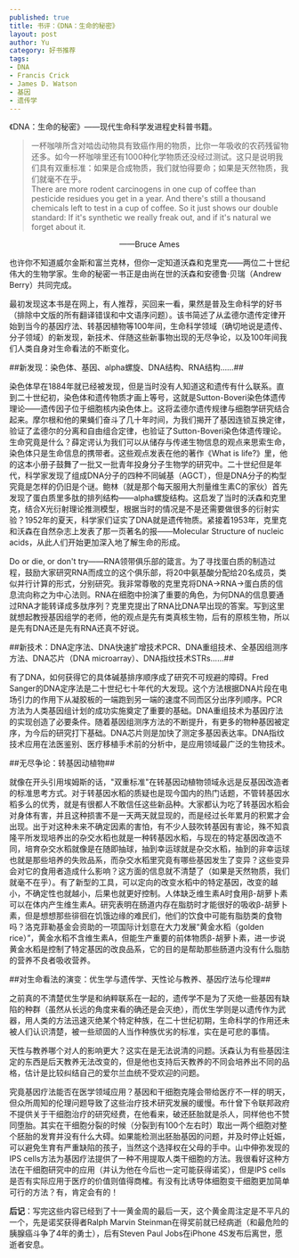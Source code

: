 ```yaml
--- 
published: true
title: 书评：《DNA：生命的秘密》
layout: post
author: Yu
category: 好书推荐
tags:
- DNA
- Francis Crick
- James D. Watson
- 基因
- 遗传学
---
```

《DNA：生命的秘密》——现代生命科学发进程史科普书籍。

>一杯咖啡所含对啮齿动物具有致癌作用的物质，比你一年吸收的农药残留物还多。如今一杯咖啡里还有1000种化学物质还没经过测试。这只是说明我们具有双重标准：如果是合成物质，我们就怕得要命；如果是天然物质，我们就毫不在乎。    
There are more rodent carcinogens in one cup of coffee than pesticide residues you get in a year. And there's still a thousand chemicals left to test in a cup of coffee. So it just shows our double standard: If it's synthetic we really freak out, and if it's natural we forget about it.  
<center>——Bruce Ames</center>


也许你不知道威尔金斯和富兰克林，但你一定知道沃森和克里克——两位二十世纪伟大的生物学家。生命的秘密一书正是由尚在世的沃森和安德鲁·贝瑞（Andrew Berry）共同完成。


最初发现这本书是在网上，有人推荐，买回来一看，果然是普及生命科学的好书（排除中文版的所有翻译错误和中文语序问题）。该书简述了从孟德尔遗传定律开始到当今的基因疗法、转基因植物等100年间，生命科学领域（确切地说是遗传、分子领域）的新发现，新技术、伴随这些新事物出现的无尽争论，以及100年间我们人类自身对生命看法的不断变化。


##新发现：染色体、基因、alpha螺旋、DNA结构、RNA结构……##


染色体早在1884年就已经被发现，但是当时没有人知道这和遗传有什么联系。直到二十世纪初，染色体和遗传物质才画上等号，这就是Sutton-Boveri染色体遗传理论——遗传因子位于细胞核内染色体上。这将孟德尔遗传规律与细胞学研究结合起来。摩尔根和他的果蝇们奋斗了几十年时间，为我们揭开了基因连锁互换定律，验证了孟德尔的分离和自由组合定律，也验证了Sutton-Boveri染色体遗传理论。生命究竟是什么？薛定谔认为我们可以从储存与传递生物信息的观点来思索生命，染色体只是生命信息的携带者。这些观点发表在他的著作《What is life?》里，他的这本小册子鼓舞了一批又一批青年投身分子生物学的研究中。二十世纪但是年代，科学家发现了组成DNA分子的四种不同碱基（AGCT），但是DNA分子的构型究竟是怎样的仍旧是个谜。鲍林（就是那个每天服用大剂量维生素C的家伙）首先发现了蛋白质里多肽的排列结构——alpha螺旋结构。这启发了当时的沃森和克里克，结合X光衍射理论推测模型，根据当时的情况是不是还需要做很多的衍射实验？1952年的夏天，科学家们证实了DNA就是遗传物质。紧接着1953年，克里克和沃森在自然杂志上发表了那一页著名的报——Molecular Structure of nucleic acids，从此人们开始更加深入地了解生命的形成。


Do or die, or don't try——RNA领带俱乐部的箴言。为了寻找蛋白质的制造过程，鼓励大家研究RNA而成立的这个俱乐部，将20中氨基酸分配给20名成员，类似并行计算的形式，分别研究。我非常尊敬的克里克将DNA-&gt;RNA-&gt;蛋白质的信息流向称之为中心法则。RNA在细胞中扮演了重要的角色，为何DNA的信息要通过RNA才能转译成多肽序列？克里克提出了RNA比DNA早出现的答案。写到这里就想起教授基因组学的老师，他的观点是先有类真核生物，后有的原核生物，所以是先有DNA还是先有RNA还真不好说。


##新技术：DNA定序法、DNA快速扩增技术PCR、DNA重组技术、全基因组测序方法、DNA芯片（DNA microarray）、DNA指纹技术STRs……##


有了DNA，如何获得它的具体碱基排序顺序成了研究不可规避的障碍。Fred Sanger的DNA定序法是二十世纪七十年代的大发现。这个方法根据DNA片段在电场引力的作用下从凝胶板的一端跑到另一端的速度不同而区分出序列顺序。PCR方法为人类基因组计划的成功实施奠定了重要的基础。DNA重组技术为基因疗法的实现创造了必要条件。随着基因组测序方法的不断提升，有更多的物种基因被定序，为今后的研究打下基础。DNA芯片则是加快了测定多基因表达率。DNA指纹技术应用在法医鉴别、医疗移植手术前的分析中，是应用领域最广泛的生物技术。


##无尽争论：转基因动植物##


就像在开头引用埃姆斯的话，"双重标准"在转基因动植物领域永远是反基因改造者的标准思考方式。对于转基因水稻的质疑也是现今国内的热门话题，不管转基因水稻多么的优秀，就是有很都人不敢信任这些新品种。大家都认为吃了转基因水稻会对身体有害，并且这种损害不是一天两天就显现的，而是经过长年累月的积累才会出现。出于对这种未来不确定因素的害怕，有不少人鼓吹转基因有害论，殊不知袁隆平所发现培养出的杂交水稻也就是一种转基因水稻，与现在的特定基因改造不同，培育杂交水稻就像是在随即抽球，抽到幸运球就是杂交水稻，抽到的非幸运球也就是那些培养的失败品系，而杂交水稻里究竟有哪些基因发生了变异？这些变异会对它的食用者造成什么影响？这方面的信息就不清楚了（如果是天然物质，我们就毫不在乎）。有了新型的工具，可以定向的改变水稻中的特定基因，改变的越小，不确定性也就越小，后果也就更好控制。人体缺乏维生素A时食用β-胡萝卜素可以在体内产生维生素A。研究表明在肠道内存在脂肪时才能很好的吸收β-胡萝卜素，但是想想那些徘徊在饥饿边缘的难民们，他们的饮食中可能有脂肪类的食物吗？洛克菲勒基金会资助的一项国际计划意在大力发展“黄金水稻（golden rice）”，黄金水稻不含维生素A，但能生产重要的前体物质β-胡萝卜素，进一步说黄金水稻是控制了特定基因的改良品系，它的目的是帮助那些肠道内没有什么脂肪的营养不良者吸收营养。


##对生命看法的演变：优生学与遗传学、天性论与教养、基因疗法与伦理##


之前真的不清楚优生学是和纳粹联系在一起的，遗传学不是为了灭绝一些基因有缺陷的种群（虽然从长远的角度来看的确还是会灭绝），而优生学则是以遗传作为武器，用人类的方法迅速灭绝某个特定种族，在二十世纪初期，生命科学的作用还未被人们认识清楚，被一些顽固的人当作种族优劣的标准，实在是可悲的事情。


天性与教养哪个对人的影响更大？这实在是无法说清的问题。沃森认为有些基因注定的东西是后天教养无法改变的，但是他也支持后天教养的不同会培养出不同的品格，估计是比较纠结自己的爱尔兰血统不受欢迎的问题。


究竟基因疗法能否在医学领域应用？基因和干细胞克隆会带给医疗不一样的明天，但众所周知的伦理问题导致了这些治疗技术研究发展的缓慢。布什曾下令联邦政府不提供关于干细胞治疗的研究经费，在他看来，破还胚胎就是杀人，同样他也不赞同堕胎。其实在干细胞分裂的时候（分裂到有100个左右时）取出一两个细胞对整个胚胎的发育并没有什么大碍。如果能检测出胚胎基因的问题，并及时停止妊娠，可以避免生育有严重缺陷的孩子，当然这个选择权在父母的手中。山中伸弥发现的IPS cells方法为基因疗法提供了一种不用提取人类干细胞的方法。我很看好这种方法在干细胞研究中的应用（并认为他在今后也一定可能获得诺奖），但是IPS cells是否有实际应用于医疗的价值则值得商榷。有没有比诱导体细胞变干细胞更加简单可行的方法？有，肯定会有的！


**后记**：写完这些内容已经到了十一黄金周的最后一天，这个黄金周注定是不平凡的一个，先是诺奖获得者Ralph Marvin Steinman在得奖前就已经病逝（和最危险的胰腺癌斗争了4年的勇士），后有Steven Paul Jobs在iPhone 4S发布后离世，愿逝者安息。
